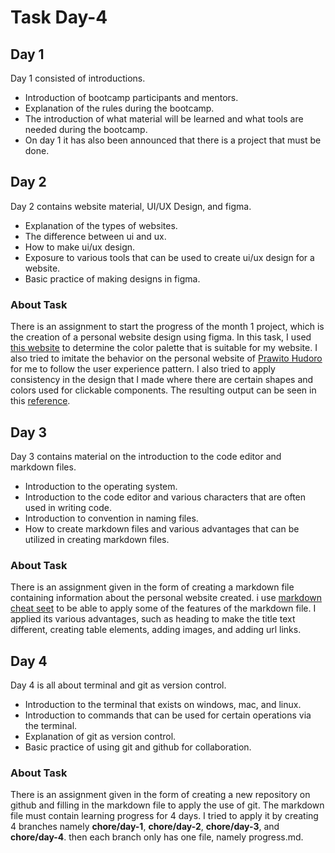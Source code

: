 # Task Day-4

## Day 1

Day 1 consisted of introductions.

- Introduction of bootcamp participants and mentors.
- Explanation of the rules during the bootcamp.
- The introduction of what material will be learned and what tools are needed during the bootcamp.
- On day 1 it has also been announced that there is a project that must be done.

## Day 2

Day 2 contains website material, UI/UX Design, and figma.

- Explanation of the types of websites.
- The difference between ui and ux.
- How to make ui/ux design.
- Exposure to various tools that can be used to create ui/ux design for a website.
- Basic practice of making designs in figma.

### About Task

There is an assignment to start the progress of the month 1 project, which is the creation of a personal website design using figma. In this task, I used [this website](https://coolors.co/palettes/trending) to determine the color palette that is suitable for my website. I also tried to imitate the behavior on the personal website of [Prawito Hudoro](https://prawito.com) for me to follow the user experience pattern. I also tried to apply consistency in the design that I made where there are certain shapes and colors used for clickable components. The resulting output can be seen in this [reference](https://www.figma.com/design/CQ9EnK6lsBx3GyCpFEy8as/difasulthon.com?node-id=6-2&t=iLQ0SF3TC2NMO3fH-0).

## Day 3

Day 3 contains material on the introduction to the code editor and markdown files.

- Introduction to the operating system.
- Introduction to the code editor and various characters that are often used in writing code.
- Introduction to convention in naming files.
- How to create markdown files and various advantages that can be utilized in creating markdown files.

### About Task

There is an assignment given in the form of creating a markdown file containing information about the personal website created. i use [markdown cheat seet](https://markdownguide.offshoot.io/cheat-sheet/) to be able to apply some of the features of the markdown file. I applied its various advantages, such as heading to make the title text different, creating table elements, adding images, and adding url links.

## Day 4

Day 4 is all about terminal and git as version control.

- Introduction to the terminal that exists on windows, mac, and linux.
- Introduction to commands that can be used for certain operations via the terminal.
- Explanation of git as version control.
- Basic practice of using git and github for collaboration.

### About Task

There is an assignment given in the form of creating a new repository on github and filling in the markdown file to apply the use of git. The markdown file must contain learning progress for 4 days. I tried to apply it by creating 4 branches namely **chore/day-1**, **chore/day-2**, **chore/day-3**, and **chore/day-4**. then each branch only has one file, namely progress.md.
